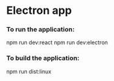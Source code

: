 # Electron app
### To run the application:
npm run dev:react
npm run dev:electron

### To build the application:
npm run dist:linux